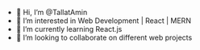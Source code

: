 - 👋 Hi, I’m @TallatAmin
- 👀 I’m interested in Web Development | React | MERN 
- 🌱 I’m currently learning React.js
- 💞️ I’m looking to collaborate on different web projects

<!---
TallatAmin/TallatAmin is a ✨ special ✨ repository because its `README.md` (this file) appears on your GitHub profile.
You can click the Preview link to take a look at your changes.
--->

